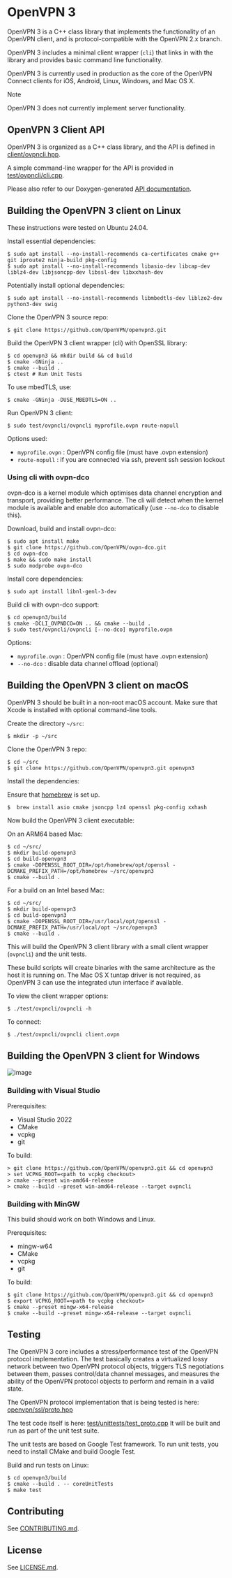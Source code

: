 OpenVPN 3
=========

OpenVPN 3 is a C++ class library that implements the functionality of an
OpenVPN client, and is protocol-compatible with the OpenVPN 2.x branch.

OpenVPN 3 includes a minimal client wrapper (`cli`) that links in with
the library and provides basic command line functionality.

OpenVPN 3 is currently used in production as the core of the OpenVPN
Connect clients for iOS, Android, Linux, Windows, and Mac OS X.

> [!NOTE]
> OpenVPN 3 does not currently implement server functionality.

OpenVPN 3 Client API
--------------------

OpenVPN 3 is organized as a C++ class library, and the API is defined in
[client/ovpncli.hpp](client/ovpncli.hpp).

A simple command-line wrapper for the API is provided in
[test/ovpncli/cli.cpp](test/ovpncli/cli.cpp).

Please also refer to our Doxygen-generated [API documentation](https://openvpn.github.io/openvpn3/).

Building the OpenVPN 3 client on Linux
--------------------------------------

These instructions were tested on Ubuntu 24.04.

Install essential dependencies:

    $ sudo apt install --no-install-recommends ca-certificates cmake g++ git iproute2 ninja-build pkg-config
    $ sudo apt install --no-install-recommends libasio-dev libcap-dev liblz4-dev libjsoncpp-dev libssl-dev libxxhash-dev

Potentially install optional dependencies:

    $ sudo apt install --no-install-recommends libmbedtls-dev liblzo2-dev python3-dev swig

Clone the OpenVPN 3 source repo:

    $ git clone https://github.com/OpenVPN/openvpn3.git

Build the OpenVPN 3 client wrapper (cli) with OpenSSL library:

    $ cd openvpn3 && mkdir build && cd build
    $ cmake -GNinja ..
    $ cmake --build .
    $ ctest # Run Unit Tests

To use mbedTLS, use:

    $ cmake -GNinja -DUSE_MBEDTLS=ON ..

Run OpenVPN 3 client:

    $ sudo test/ovpncli/ovpncli myprofile.ovpn route-nopull

Options used:

-   `myprofile.ovpn` : OpenVPN config file (must have .ovpn extension)
-   `route-nopull` : if you are connected via ssh, prevent ssh session
    lockout

### Using cli with ovpn-dco

ovpn-dco is a kernel module which optimises data channel encryption and
transport, providing better performance. The cli will detect when the
kernel module is available and enable dco automatically (use `--no-dco`
to disable this).

Download, build and install ovpn-dco:

    $ sudo apt install make
    $ git clone https://github.com/OpenVPN/ovpn-dco.git
    $ cd ovpn-dco
    $ make && sudo make install
    $ sudo modprobe ovpn-dco

Install core dependencies:

    $ sudo apt install libnl-genl-3-dev

Build cli with ovpn-dco support:

    $ cd openvpn3/build
    $ cmake -DCLI_OVPNDCO=ON .. && cmake --build .
    $ sudo test/ovpncli/ovpncli [--no-dco] myprofile.ovpn

Options:

-   `myprofile.ovpn` : OpenVPN config file (must have .ovpn extension)
-   `--no-dco` : disable data channel offload (optional)

Building the OpenVPN 3 client on macOS
--------------------------------------

OpenVPN 3 should be built in a non-root macOS account. Make sure that
Xcode is installed with optional command-line tools.

Create the directory `~/src`:

    $ mkdir -p ~/src

Clone the OpenVPN 3 repo:

    $ cd ~/src
    $ git clone https://github.com/OpenVPN/openvpn3.git openvpn3

Install the dependencies:

Ensure that [homebrew](<https://brew.sh/>) is set up.

    $  brew install asio cmake jsoncpp lz4 openssl pkg-config xxhash

Now build the OpenVPN 3 client executable:

On an ARM64 based Mac:

    $ cd ~/src/
    $ mkdir build-openvpn3
    $ cd build-openvpn3
    $ cmake -DOPENSSL_ROOT_DIR=/opt/homebrew/opt/openssl -DCMAKE_PREFIX_PATH=/opt/homebrew ~/src/openvpn3
    $ cmake --build .

For a build on an Intel based Mac:

    $ cd ~/src/
    $ mkdir build-openvpn3
    $ cd build-openvpn3
    $ cmake -DOPENSSL_ROOT_DIR=/usr/local/opt/openssl -DCMAKE_PREFIX_PATH=/usr/local/opt ~/src/openvpn3
    $ cmake --build .

This will build the OpenVPN 3 client library with a small client wrapper
(`ovpncli`) and the unit tests.

These build scripts will create binaries with the same architecture as
the host it is running on. The Mac OS X tuntap driver is not required,
as OpenVPN 3 can use the integrated utun interface if available.

To view the client wrapper options:

    $ ./test/ovpncli/ovpncli -h

To connect:

    $ ./test/ovpncli/ovpncli client.ovpn

Building the OpenVPN 3 client for Windows
-----------------------------------------

![image](https://github.com/OpenVPN/openvpn3/actions/workflows/msbuild.yml/badge.svg)

### Building with Visual Studio

Prerequisites:

-   Visual Studio 2022
-   CMake
-   vcpkg
-   git

To build:

    > git clone https://github.com/OpenVPN/openvpn3.git && cd openvpn3
    > set VCPKG_ROOT=<path to vcpkg checkout>
    > cmake --preset win-amd64-release
    > cmake --build --preset win-amd64-release --target ovpncli

### Building with MinGW

This build should work on both Windows and Linux.

Prerequisites:

-   mingw-w64
-   CMake
-   vcpkg
-   git

To build:

    $ git clone https://github.com/OpenVPN/openvpn3.git && cd openvpn3
    $ export VCPKG_ROOT=<path to vcpkg checkout>
    $ cmake --preset mingw-x64-release
    $ cmake --build --preset mingw-x64-release --target ovpncli


Testing
-------

The OpenVPN 3 core includes a stress/performance test of the OpenVPN
protocol implementation. The test basically creates a virtualized lossy
network between two OpenVPN protocol objects, triggers TLS negotiations
between them, passes control/data channel messages, and measures the
ability of the OpenVPN protocol objects to perform and remain in a valid
state.

The OpenVPN protocol implementation that is being tested is here:
[openvpn/ssl/proto.hpp](openvpn/ssl/proto.hpp)

The test code itself is here:
[test/unittests/test\_proto.cpp](test/unittests/test_proto.cpp) It will
be built and run as part of the unit test suite.

The unit tests are based on Google Test framework. To run unit tests,
you need to install CMake and build Google Test.

Build and run tests on Linux:

    $ cd openvpn3/build
    $ cmake --build . -- coreUnitTests
    $ make test

Contributing
------------

See [CONTRIBUTING.md](CONTRIBUTING.md).

License
-------

See [LICENSE.md](LICENSE.md).
